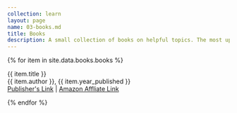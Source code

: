 ```yaml
---
collection: learn
layout: page
name: 03-books.md
title: Books
description: A small collection of books on helpful topics. The most up to date technical information tends to be online, which is why you won't see any books like that here.
---
```



{% for item in site.data.books.books %}
<p>{{ item.title }}
<br>{{ item.author }}, {{ item.year_published }}
<br><a class="page-link" href="{{ item.publisher_url }}">Publisher's Link</a> | <a class="page-link" href="{{ item.amz_affiliate_url }}">Amazon Affliate Link</a>
</p>
{% endfor %}
